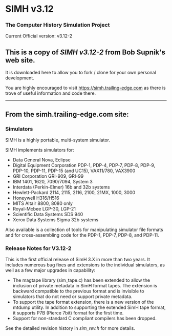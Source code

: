 # SIMH v3.12
### The Computer History Simulation Project 

Current Official version:  v3.12-2

## This is a copy of *SIMH v3.12-2* from Bob Supnik's web site.

It is downloaded here to allow you to fork / clone for your own personal development.

You are highly encouraged to visit https://simh.trailing-edge.com as there is trove of useful
information and code there.

---

## From the simh.trailing-edge.com site:


### Simulators

SIMH is a highly portable, multi-system simulator.

SIMH implements simulators for:

-    Data General Nova, Eclipse
-    Digital Equipment Corporation PDP-1, PDP-4, PDP-7, PDP-8, PDP-9, PDP-10, PDP-11, PDP-15 (and UC15), VAX11/780, VAX3900
-    GRI Corporation GRI-909, GRI-99
-    IBM 1401, 1620, 7090/7094, System 3
-    Interdata (Perkin-Elmer) 16b and 32b systems
-    Hewlett-Packard 2114, 2115, 2116, 2100, 21MX, 1000, 3000
-    Honeywell H316/H516
-    MITS Altair 8800, 8080 only
-    Royal-Mcbee LGP-30, LGP-21
-    Scientific Data Systems SDS 940
-    Xerox Data Systems Sigma 32b systems 

Also available is a collection of tools for manipulating simulator file formats and for cross-assembling code for the PDP-1, PDP-7, PDP-8, and PDP-11. 

### Release Notes for V3.12-2
This is the first official release of SimH 3.X in more than two years. It includes numerous bug fixes and extensions to the individual simulators, as well as a few major upgrades in capability:

-    The magtape library (sim_tape.c) has been extended to allow the inclusion of private metadata in SimH format tapes. The extension is backward compatible to the previous format and is invisible to simulators that do not need or support private metadata.
-    To support the tape format extension, there is a new version of the mtdump utility. In addition to supporting the extended SimH tape format, it supports P7B (Pierce 7bit) format for the first time.
-    Support for non-standard C compliant compilers has been dropped. 

See the detailed revision history in *sim_rev.h* for more details. 
